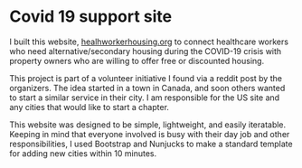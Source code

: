 # Covid 19 support site

I built this website, [healhworkerhousing.org](https://www.healthworkerhousing.org) to connect healthcare workers who need alternative/secondary housing during the COVID-19 crisis with property owners who are willing to offer free or discounted housing.

This project is part of a volunteer initiative I found via a reddit post by the organizers. The idea started in a town in Canada, and soon others wanted to start a similar service in their city. I am responsible for the US site and any cities that would like to start a chapter. 

This website was designed to be simple, lightweight, and easily iteratable. Keeping in mind that everyone involved is busy with their day job and other responsibilities, I used Bootstrap and Nunjucks to make a standard template for adding new cities within 10 minutes.

